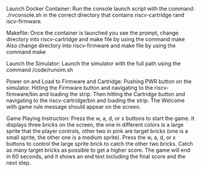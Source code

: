 
Launch Docker Container: 
Run the console launch script with the command: ./rvconsole.sh in the correct directory that contains riscv-cartridge rand iscv-firmware.

Makefile:
Once the container is launched you see the prompt, change directory into riscv-cartridge and make file by using the command make
Also change directory into riscv-firmware and make file by using the command make

Launch the Simulator:
Launch the simulator with the full path using the command /code/runsim.sh

Power on and Load to Firmware and Cartridge:
Pushing PWR button on the simulator. 
Hitting the Firmware button and navigating to the riscv-firmware/bin and loading the strip.
Then hitting the Cartridge button and navigating to the riscv-cartridge/bin and loading the strip. The Welcome with game rule message should appear on the screen.

Game Playing Instruction: 
Press the w, a, d, or x buttons to start the game.
It displays three bricks on the screen, the one in different colors is a large sprite that the player controls, other two in pink are target bricks (one is a small sprite, the other one is a medium sprite).
Press the w, a, d, or x buttons to control the large sprite brick to catch the other two bricks.
Catch as many target bricks as possible to get a higher score.
The game will end in 60 seconds, and it shows an end text including the final score and the next step.

